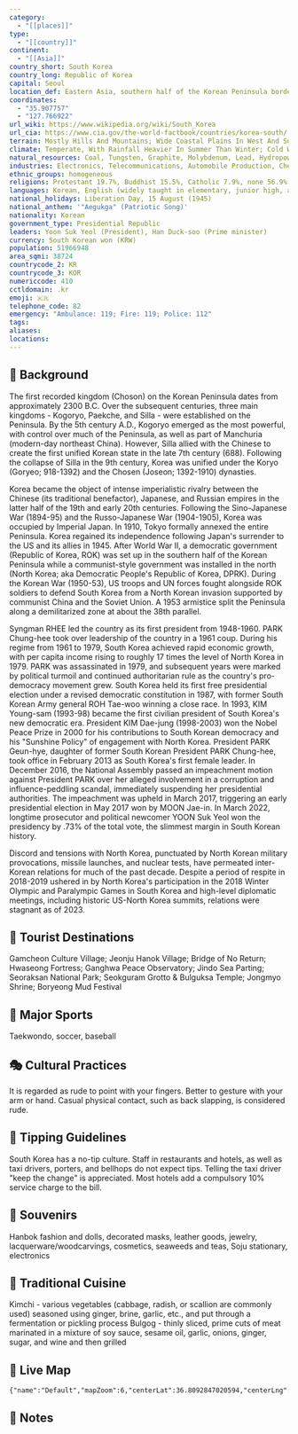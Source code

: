 ```yaml
---
category:
  - "[[places]]"
type:
  - "[[country]]"
continent:
  - "[[Asia]]"
country_short: South Korea
country_long: Republic of Korea
capital: Seoul
location_def: Eastern Asia, southern half of the Korean Peninsula bordering the Sea of Japan and the Yellow Sea
coordinates:
  - "35.907757"
  - "127.766922"
url_wiki: https://www.wikipedia.org/wiki/South_Korea
url_cia: https://www.cia.gov/the-world-factbook/countries/korea-south/
terrain: Mostly Hills And Mountains; Wide Coastal Plains In West And South
climate: Temperate, With Rainfall Heavier In Summer Than Winter; Cold Winters
natural_resources: Coal, Tungsten, Graphite, Molybdenum, Lead, Hydropower Potential
industries: Electronics, Telecommunications, Automobile Production, Chemicals, Shipbuilding, Steel
ethnic_groups: homogeneous
religions: Protestant 19.7%, Buddhist 15.5%, Catholic 7.9%, none 56.9% (2015 est.)
languages: Korean, English (widely taught in elementary, junior high, and high school)
national_holidays: Liberation Day, 15 August (1945)
national_anthem: '"Aegukga" (Patriotic Song)'
nationality: Korean
government_type: Presidential Republic
leaders: Yoon Suk Yeol (President), Han Duck-soo (Prime minister)
currency: South Korean won (KRW)
population: 51966948
area_sqmi: 38724
countrycode_2: KR
countrycode_3: KOR
numericcode: 410
cctldomain: .kr
emoji: 🇰🇷
telephone_code: 82
emergency: "Ambulance: 119; Fire: 119; Police: 112"
tags: 
aliases: 
locations:
---
```

## 🌱 Background
The first recorded kingdom (Choson) on the Korean Peninsula dates from approximately 2300 B.C. Over the subsequent centuries, three main kingdoms - Kogoryo, Paekche, and Silla - were established on the Peninsula.  By the 5th century A.D., Kogoryo emerged as the most powerful, with control over much of the Peninsula, as well as part of Manchuria (modern-day northeast China).  However, Silla allied with the Chinese to create the first unified Korean state in the late 7th century (688).  Following the collapse of Silla in the 9th century, Korea was unified under the Koryo (Goryeo; 918-1392) and the Chosen (Joseon; 1392-1910) dynasties.

Korea became the object of intense imperialistic rivalry between the Chinese (its traditional benefactor), Japanese, and Russian empires in the latter half of the 19th and early 20th centuries. Following the Sino-Japanese War (1894-95) and the Russo-Japanese War (1904-1905), Korea was occupied by Imperial Japan. In 1910, Tokyo formally annexed the entire Peninsula. Korea regained its independence following Japan's surrender to the US and its allies in 1945. After World War II, a democratic government (Republic of Korea, ROK) was set up in the southern half of the Korean Peninsula while a communist-style government was installed in the north (North Korea; aka Democratic People's Republic of Korea, DPRK). During the Korean War (1950-53), US troops and UN forces fought alongside ROK soldiers to defend South Korea from a North Korean invasion supported by communist China and the Soviet Union. A 1953 armistice split the Peninsula along a demilitarized zone at about the 38th parallel.

Syngman RHEE led the country as its first president from 1948-1960. PARK Chung-hee took over leadership of the country in a 1961 coup. During his regime from 1961 to 1979, South Korea achieved rapid economic growth, with per capita income rising to roughly 17 times the level of North Korea in 1979. PARK was assassinated in 1979, and subsequent years were marked by political turmoil and continued authoritarian rule as the country's pro-democracy movement grew. South Korea held its first free presidential election under a revised democratic constitution in 1987, with former South Korean Army general ROH Tae-woo winning a close race. In 1993, KIM Young-sam (1993-98) became the first civilian president of South Korea's new democratic era. President KIM Dae-jung (1998-2003) won the Nobel Peace Prize in 2000 for his contributions to South Korean democracy and his "Sunshine Policy" of engagement with North Korea. President PARK Geun-hye, daughter of former South Korean President PARK Chung-hee, took office in February 2013 as South Korea's first female leader. In December 2016, the National Assembly passed an impeachment motion against President PARK over her alleged involvement in a corruption and influence-peddling scandal, immediately suspending her presidential authorities. The impeachment was upheld in March 2017, triggering an early presidential election in May 2017 won by MOON Jae-in. In March 2022, longtime prosecutor and political newcomer YOON Suk Yeol won the presidency by .73% of the total vote, the slimmest margin in South Korean history.

Discord and tensions with North Korea, punctuated by North Korean military provocations, missile launches, and nuclear tests, have permeated inter-Korean relations for much of the past decade. Despite a period of respite in 2018-2019 ushered in by North Korea's participation in the 2018 Winter Olympic and Paralympic Games in South Korea and high-level diplomatic meetings, including historic US-North Korea summits, relations were stagnant as of 2023.

## 📌 Tourist Destinations
Gamcheon Culture Village; Jeonju Hanok Village; Bridge of No Return; Hwaseong Fortress; Ganghwa Peace Observatory; Jindo Sea Parting; Seoraksan National Park; Seokguram Grotto & Bulguksa Temple; Jongmyo Shrine; Boryeong Mud Festival

## 🥇 Major Sports
Taekwondo, soccer, baseball

## 🎭 Cultural Practices
It is regarded as rude to point with your fingers. Better to gesture with your arm or hand. Casual physical contact, such as back slapping, is considered rude.

## 🫰 Tipping Guidelines
South Korea has a no-tip culture. Staff in restaurants and hotels, as well as taxi drivers, porters, and bellhops do not expect tips. Telling the taxi driver "keep the change" is appreciated. Most hotels add a compulsory 10% service charge to the bill.

## 🎁 Souvenirs
Hanbok fashion and dolls, decorated masks, leather goods, jewelry, lacquerware/woodcarvings, cosmetics, seaweeds and teas, Soju stationary, electronics

## 🍲 Traditional Cuisine
Kimchi - various vegetables (cabbage, radish, or scallion are commonly used) seasoned using ginger, brine, garlic, etc., and put through a fermentation or pickling process
Bulgog - thinly sliced, prime cuts of meat marinated in a mixture of soy sauce, sesame oil, garlic, onions, ginger, sugar, and wine and then grilled

## 📡 Live Map
```mapview
{"name":"Default","mapZoom":6,"centerLat":36.8092847020594,"centerLng":127.78200967543202,"query":"","chosenMapSource":0}
```

## 📒 Notes

